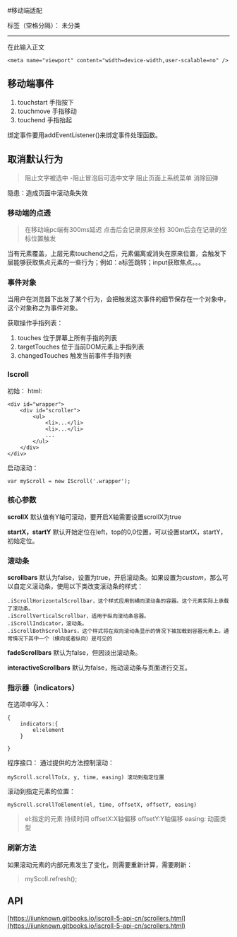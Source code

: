 ﻿#移动端适配

标签（空格分隔）： 未分类

---

在此输入正文
```
<meta name="viewport" content="width=device-width,user-scalable=no" />
```


## 移动端事件
1. touchstart 手指按下
2. touchmove 手指移动
3. touchend 手指抬起

绑定事件要用addEventListener()来绑定事件处理函数。

## 取消默认行为
> 阻止文字被选中   -阻止冒泡后可选中文字
> 阻止页面上系统菜单
> 消除回弹

隐患：造成页面中滚动条失效



### 移动端的点透

> 在移动端pc端有300ms延迟
> 点击后会记录原来坐标
> 300m后会在记录的坐标位置触发

当有元素覆盖，上层元素touchend之后，元素偏离或消失在原来位置，会触发下层能够获取焦点元素的一些行为；例如：a标签跳转；input获取焦点。。。

### 事件对象

当用户在浏览器下出发了某个行为，会把触发这次事件的细节保存在一个对象中，这个对象称之为事件对象。

获取操作手指列表：
1. touches 位于屏幕上所有手指的列表
2. targetTouches 位于当前DOM元素上手指列表
3. changedTouches 触发当前事件手指列表




### Iscroll

初始：
html:
```
<div id="wrapper">
    <div id="scroller">
        <ul>
            <li>...</li>
            <li>...</li>
            ...
        </ul>
    </div>
</div>
```
启动滚动：
```
var myScroll = new IScroll('.wrapper');
```
### 核心参数

**scrollX**
默认值有Y轴可滚动，要开启X轴需要设置scrollX为true

**startX，startY**
默认开始定位在left，top的0,0位置，可以设置startX，startY，初始定位。

### 滚动条

**scrollbars**
默认为false，设置为true，开启滚动条。如果设置为*custom*，那么可以自定义滚动条，使用以下类改变滚动条的样式：
```
.iScrollHorizontalScrollbar，这个样式应用到横向滚动条的容器。这个元素实际上承载了滚动条。
.iScrollVerticalScrollbar，适用于纵向滚动条容器。
.iScrollIndicator，滚动条。
.iScrollBothScrollbars，这个样式将在双向滚动条显示的情况下被加载到容器元素上。通常情况下其中一个（横向或者纵向）是可见的
```

**fadeScrollbars**
默认为false，但因淡出滚动条。

**interactiveScrollbars**
默认为false，拖动滚动条与页面进行交互。

### 指示器（indicators）
在选项中写入：
```
{
    indicators:{
        el:element
    }
    
}
```

程序接口：
通过提供的方法控制滚动：
```
myScroll.scrollTo(x, y, time, easing) 滚动到指定位置
```

滚动到指定元素的位置：
```
myScroll.scrollToElement(el, time, offsetX, offsetY, easing)
```
> el:指定的元素
> 持续时间
> offsetX:X轴偏移
> offsetY:Y轴偏移
> easing: 动画类型

### 刷新方法

如果滚动元素的内部元素发生了变化，则需要重新计算，需要刷新：

> myScoll.refresh();
## API
[https://iiunknown.gitbooks.io/iscroll-5-api-cn/scrollers.html](https://iiunknown.gitbooks.io/iscroll-5-api-cn/scrollers.html)






